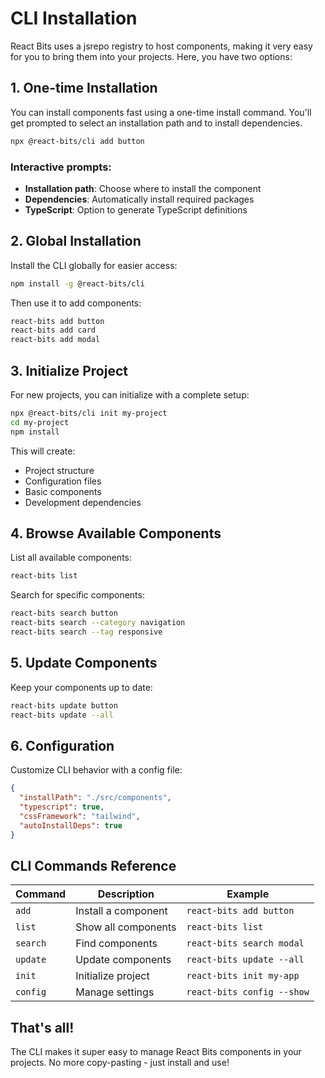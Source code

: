 # CLI Installation

React Bits uses a jsrepo registry to host components, making it very easy for you to bring them into your projects. Here, you have two options:

## 1. One-time Installation

You can install components fast using a one-time install command. You'll get prompted to select an installation path and to install dependencies.

```bash
npx @react-bits/cli add button
```

### Interactive prompts:
- **Installation path**: Choose where to install the component
- **Dependencies**: Automatically install required packages
- **TypeScript**: Option to generate TypeScript definitions

## 2. Global Installation

Install the CLI globally for easier access:

```bash
npm install -g @react-bits/cli
```

Then use it to add components:

```bash
react-bits add button
react-bits add card
react-bits add modal
```

## 3. Initialize Project

For new projects, you can initialize with a complete setup:

```bash
npx @react-bits/cli init my-project
cd my-project
npm install
```

This will create:
- Project structure
- Configuration files
- Basic components
- Development dependencies

## 4. Browse Available Components

List all available components:

```bash
react-bits list
```

Search for specific components:

```bash
react-bits search button
react-bits search --category navigation
react-bits search --tag responsive
```

## 5. Update Components

Keep your components up to date:

```bash
react-bits update button
react-bits update --all
```

## 6. Configuration

Customize CLI behavior with a config file:

```json
{
  "installPath": "./src/components",
  "typescript": true,
  "cssFramework": "tailwind",
  "autoInstallDeps": true
}
```

## CLI Commands Reference

| Command | Description | Example |
|---------|-------------|---------|
| `add` | Install a component | `react-bits add button` |
| `list` | Show all components | `react-bits list` |
| `search` | Find components | `react-bits search modal` |
| `update` | Update components | `react-bits update --all` |
| `init` | Initialize project | `react-bits init my-app` |
| `config` | Manage settings | `react-bits config --show` |

## That's all!

The CLI makes it super easy to manage React Bits components in your projects. No more copy-pasting - just install and use!
